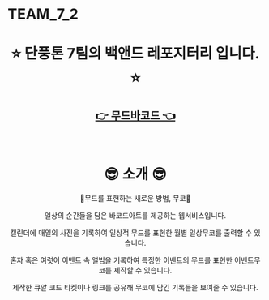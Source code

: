 # TEAM_7_2

<h1 align="center"> ⭐️ 단풍톤 7팀의 백앤드 레포지터리 입니다. ⭐️ </h1>

<h2 align="center"><strong><a href="https://moodbarcode.com">👉 무드바코드 👈</a></strong></h2>

<br>

<h1 align="center"> 😎 소개 😎 </h1>

<div align="center">
🤍무드를 표현하는 새로운 방법, 무코🤍

일상의 순간들을 담은 바코드아트를 제공하는 웹서비스입니다.

캘린더에 매일의 사진을 기록하여 일상적 무드를 표현한 월별 일상무코를 출력할 수 있습니다.

혼자 혹은 여럿이 이벤트 속 앨범을 기록하여 특정한 이벤트의 무드를 표현한 이벤트무코를 제작할 수 있습니다.

제작한 큐알 코드 티켓이나 링크를 공유해 무코에 담긴 기록들을 보여줄 수 있습니다.

